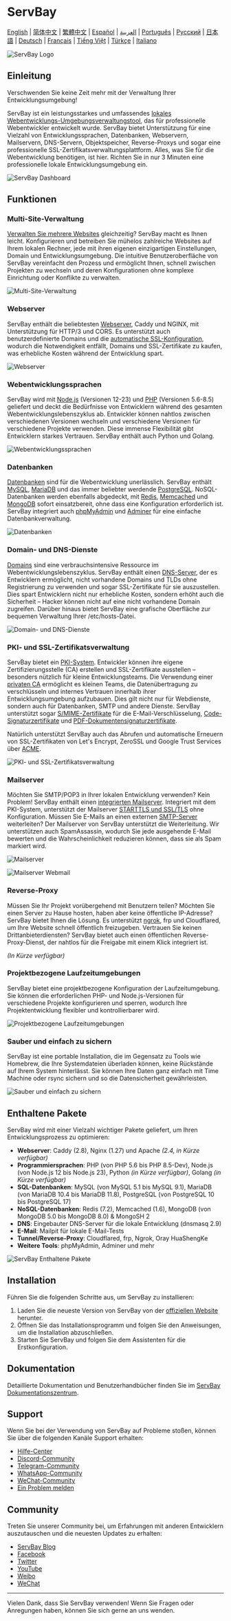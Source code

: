 # ServBay

[English](/README.md) | [简体中文](/README_zh-CN.md) | [繁體中文](/README_zh-TW.md) | [Español](/README_es.md) | [العربية](/README_ar.md) | [Português](/README_pt.md) | [Русский](/README_ru.md) | [日本語](/README_ja.md) | [Deutsch](/README_de.md) | [Français](/README_fr.md) | [Tiếng Việt](/README_vi.md) | [Türkçe](/README_tr.md) | [Italiano](/README_it.md)

![ServBay Logo](/images/logo.png)

## Einleitung

Verschwenden Sie keine Zeit mehr mit der Verwaltung Ihrer Entwicklungsumgebung!

ServBay ist ein leistungsstarkes und umfassendes [lokales Webentwicklungs-Umgebungsverwaltungstool](https://www.servbay.com), das für professionelle Webentwickler entwickelt wurde. ServBay bietet Unterstützung für eine Vielzahl von Entwicklungssprachen, Datenbanken, Webservern, Mailservern, DNS-Servern, Objektspeicher, Reverse-Proxys und sogar eine professionelle SSL-Zertifikatsverwaltungsplattform. Alles, was Sie für die Webentwicklung benötigen, ist hier. Richten Sie in nur 3 Minuten eine professionelle lokale Entwicklungsumgebung ein.

![ServBay Dashboard](/images/dashboard.png)

## Funktionen

### Multi-Site-Verwaltung

[Verwalten Sie mehrere Websites](https://support.servbay.com/basic-usage/websites/adding-first-website) gleichzeitig? ServBay macht es Ihnen leicht.  Konfigurieren und betreiben Sie mühelos zahlreiche Websites auf Ihrem lokalen Rechner, jede mit ihren eigenen einzigartigen Einstellungen, Domain und Entwicklungsumgebung. Die intuitive Benutzeroberfläche von ServBay vereinfacht den Prozess und ermöglicht Ihnen, schnell zwischen Projekten zu wechseln und deren Konfigurationen ohne komplexe Einrichtung oder Konflikte zu verwalten.

![Multi-Site-Verwaltung](/images/hosts.png)

### Webserver

ServBay enthält die beliebtesten [Webserver](https://www.servbay.com/features/web-server), Caddy und NGINX, mit Unterstützung für HTTP/3 und CORS.  Es unterstützt auch benutzerdefinierte Domains und die [automatische SSL-Konfiguration](https://support.servbay.com/basic-usage/websites/using-ssl-to-secure-website), wodurch die Notwendigkeit entfällt, Domains und SSL-Zertifikate zu kaufen, was erhebliche Kosten während der Entwicklung spart.

![Webserver](/images/web-servers.png)

### Webentwicklungssprachen

ServBay wird mit [Node.js](https://www.servbay.com/features/nodejs) (Versionen 12-23) und [PHP](https://www.servbay.com/features/php) (Versionen 5.6-8.5) geliefert und deckt die Bedürfnisse von Entwicklern während des gesamten Webentwicklungslebenszyklus ab. Entwickler können nahtlos zwischen verschiedenen Versionen wechseln und verschiedene Versionen für verschiedene Projekte verwenden. Diese immense Flexibilität gibt Entwicklern starkes Vertrauen.  ServBay enthält auch Python und Golang.

![Webentwicklungssprachen](/images/languages.png)

### Datenbanken

[Datenbanken](https://www.servbay.com/features/database) sind für die Webentwicklung unerlässlich. ServBay enthält [MySQL](https://support.servbay.com/database-management/getting-started/mysql-management-and-usage), [MariaDB](https://support.servbay.com/database-management/getting-started/mariadb-management-and-usage) und das immer beliebter werdende [PostgreSQL](https://support.servbay.com/database-management/getting-started/postgresql-management-and-usage).  NoSQL-Datenbanken werden ebenfalls abgedeckt, mit [Redis](https://support.servbay.com/database-management/getting-started/redis-management-and-usage), [Memcached](https://support.servbay.com/database-management/getting-started/memcached-management-and-usage) und [MongoDB](https://www.servbay.com/features/database) sofort einsatzbereit, ohne dass eine Konfiguration erforderlich ist.  ServBay integriert auch [phpMyAdmin](https://support.servbay.com/database-management/management/using-phpmyadmin-to-manage-database) und [Adminer](https://support.servbay.com/database-management/management/using-adminer-to-manage-database) für eine einfache Datenbankverwaltung.

![Datenbanken](/images/databases.png)

### Domain- und DNS-Dienste

[Domains](https://www.servbay.com/features/dns-server) sind eine verbrauchsintensive Ressource im Webentwicklungslebenszyklus. ServBay enthält einen [DNS-Server](https://www.servbay.com/features/dns-server), der es Entwicklern ermöglicht, nicht vorhandene Domains und TLDs ohne Registrierung zu verwenden und sogar SSL-Zertifikate für sie auszustellen. Dies spart Entwicklern nicht nur erhebliche Kosten, sondern erhöht auch die Sicherheit – Hacker können nicht auf eine nicht vorhandene Domain zugreifen. Darüber hinaus bietet ServBay eine grafische Oberfläche zur bequemen Verwaltung Ihrer /etc/hosts-Datei.

![Domain- und DNS-Dienste](/images/dns.png)

### PKI- und SSL-Zertifikatsverwaltung

ServBay bietet ein [PKI-System](https://www.servbay.com/features/ssl). Entwickler können ihre eigene Zertifizierungsstelle (CA) erstellen und SSL-Zertifikate ausstellen – besonders nützlich für kleine Entwicklungsteams.  Die Verwendung einer [privaten CA](https://support.servbay.com/basic-usage/ssl/local-ssl-root-certificate-management) ermöglicht es kleinen Teams, die Datenübertragung zu verschlüsseln und internes Vertrauen innerhalb ihrer Entwicklungsumgebung aufzubauen. Dies gilt nicht nur für Webdienste, sondern auch für Datenbanken, SMTP und andere Dienste. ServBay unterstützt sogar [S/MIME-Zertifikate](https://support.servbay.com/basic-usage/ssl/how-to-apply-for-and-use-smime-email-certificate) für die E-Mail-Verschlüsselung, [Code-Signaturzertifikate](https://support.servbay.com/basic-usage/ssl/how-to-apply-for-and-use-code-sining-certificate) und [PDF-Dokumentensignaturzertifikate](https://support.servbay.com/basic-usage/ssl/how-to-apply-for-and-use-document-signing-certificate).

Natürlich unterstützt ServBay auch das Abrufen und automatische Erneuern von SSL-Zertifikaten von Let's Encrypt, ZeroSSL und Google Trust Services über [ACME](https://support.servbay.com/basic-usage/ssl/using-acme-to-issue-ssl-certificate).


![PKI- und SSL-Zertifikatsverwaltung](/images/ssl-pki.png)

### Mailserver

Möchten Sie SMTP/POP3 in Ihrer lokalen Entwicklung verwenden? Kein Problem! ServBay enthält einen [integrierten Mailserver](https://www.servbay.com/features/email-server).  Integriert mit dem PKI-System, unterstützt der Mailserver [STARTTLS und SSL/TLS](https://support.servbay.com/advanced-settings/modify-configurations/modify-mailpit-settings) ohne Konfiguration.  Müssen Sie E-Mails an einen externen [SMTP-Server](https://www.servbay.com/features/email-server) weiterleiten?  Der Mailserver von ServBay unterstützt die Weiterleitung.  Wir unterstützen auch SpamAssassin, wodurch Sie jede ausgehende E-Mail bewerten und die Wahrscheinlichkeit reduzieren können, dass sie als Spam markiert wird.

![Mailserver](/images/email-server.png)

![Mailserver Webmail](/images/email-server-webmail.png)

### Reverse-Proxy

Müssen Sie Ihr Projekt vorübergehend mit Benutzern teilen? Möchten Sie einen Server zu Hause hosten, haben aber keine öffentliche IP-Adresse? ServBay bietet Ihnen die Lösung.  Es unterstützt [ngrok](https://support.servbay.com/advanced-settings/how-to-use-ngrok), frp und Cloudflared, um Ihre Website schnell öffentlich freizugeben.  Vertrauen Sie keinen Drittanbieterdiensten? ServBay bietet auch einen öffentlichen Reverse-Proxy-Dienst, der nahtlos für die Freigabe mit einem Klick integriert ist.

*(In Kürze verfügbar)*


### Projektbezogene Laufzeitumgebungen

ServBay bietet eine projektbezogene Konfiguration der Laufzeitumgebung. Sie können die erforderlichen PHP- und Node.js-Versionen für verschiedene Projekte konfigurieren und sperren, wodurch Ihre Projektentwicklung flexibler und kontrollierbarer wird.

![Projektbezogene Laufzeitumgebungen](/images/project-level-runtime.png)

### Sauber und einfach zu sichern

ServBay ist eine portable Installation, die im Gegensatz zu Tools wie Homebrew, die Ihre Systemdateien überladen können, keine Rückstände auf Ihrem System hinterlässt.  Sie können Ihre Daten ganz einfach mit Time Machine oder rsync sichern und so die Datensicherheit gewährleisten.

![Sauber und einfach zu sichern](/images/easy-to-backup.png)

## Enthaltene Pakete

ServBay wird mit einer Vielzahl wichtiger Pakete geliefert, um Ihren Entwicklungsprozess zu optimieren:

- **Webserver**: Caddy (2.8), Nginx (1.27) und Apache *(2.4, in Kürze verfügbar)*
- **Programmiersprachen**: PHP (von PHP 5.6 bis PHP 8.5-Dev), Node.js (von Node.js 12 bis Node.js 23), Python *(in Kürze verfügbar)*, Golang *(in Kürze verfügbar)*
- **SQL-Datenbanken**: MySQL (von MySQL 5.1 bis MySQL 9.1), MariaDB (von MariaDB 10.4 bis MariaDB 11.8), PostgreSQL (von PostgreSQL 10 bis PostgreSQL 17)
- **NoSQL-Datenbanken**: Redis (7.2), Memcached (1.6), MongoDB (von MongoDB 5.0 bis MongoDB 8.0) & MongoSH 2
- **DNS**: Eingebauter DNS-Server für die lokale Entwicklung (dnsmasq 2.9)
- **E-Mail**: Mailpit für lokale E-Mail-Tests
- **Tunnel/Reverse-Proxy**: Cloudflared, frp, Ngrok, Oray HuaShengKe
- **Weitere Tools**: phpMyAdmin, Adminer und mehr

![ServBay Enthaltene Pakete](/images/services.png)


## Installation

Führen Sie die folgenden Schritte aus, um ServBay zu installieren:

1. Laden Sie die neueste Version von ServBay von der [offiziellen Website](https://www.servbay.com) herunter.
2. Öffnen Sie das Installationsprogramm und folgen Sie den Anweisungen, um die Installation abzuschließen.
3. Starten Sie ServBay und folgen Sie dem Assistenten für die Erstkonfiguration.


## Dokumentation

Detaillierte Dokumentation und Benutzerhandbücher finden Sie im [ServBay Dokumentationszentrum](https://support.servbay.com).

## Support

Wenn Sie bei der Verwendung von ServBay auf Probleme stoßen, können Sie über die folgenden Kanäle Support erhalten:

- [Hilfe-Center](https://support.servbay.com)
- [Discord-Community](https://talk.servbay.com)
- [Telegram-Community](https://telegram.servbay.dev)
- [WhatsApp-Community](https://wa.servbay.dev)
- [WeChat-Community](https://wechat-group.servbay.dev)
- [Ein Problem melden](https://github.com/ServBay/ServBay/issues)

## Community

Treten Sie unserer Community bei, um Erfahrungen mit anderen Entwicklern auszutauschen und die neuesten Updates zu erhalten:

- [ServBay Blog](https://blog.servbay.com)
- [Facebook](https://www.facebook.com/ServBay.Dev)
- [Twitter](https://twitter.com/ServBayDev)
- [YouTube](https://www.youtube.com/@ServBay)
- [Weibo](https://weibo.com/ServBay)
- [WeChat](https://mp.weixin.qq.com/s/CC9-1YagpZYmUxg01UJHTw)
---

Vielen Dank, dass Sie ServBay verwenden! Wenn Sie Fragen oder Anregungen haben, können Sie sich gerne an uns wenden.
